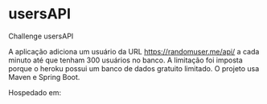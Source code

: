 # usersAPI
Challenge usersAPI

A aplicação adiciona um usuário da URL https://randomuser.me/api/ a cada minuto até que tenham 300 usuários no banco. A limitação foi imposta porque o heroku possui um banco de dados gratuito limitado.
O projeto usa Maven e Spring Boot.

Hospedado em: 

